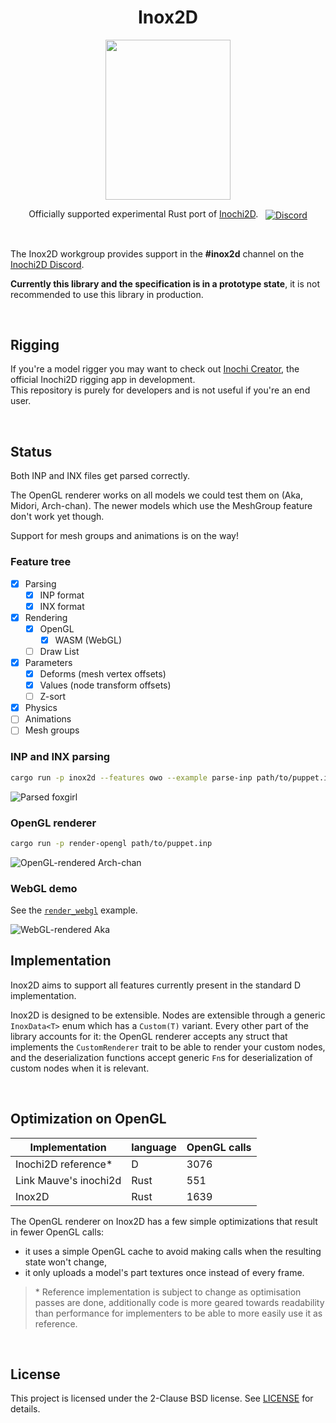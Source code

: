 <p align="center">
  <h1 align="center">Inox2D</h1>
  <p align="center">
    <img width="200" height="256" src="inox2d_logo.svg">
  </p>
  <div align="center">

Officially supported experimental Rust port of [Inochi2D](https://github.com/Inochi2D/inochi2d).
    &nbsp;
    <a align="center" href="https://discord.com/invite/abnxwN6r9v">
      <img align="center" src="https://img.shields.io/discord/855173611409506334?color=7289DA&label=%20&logo=discord&logoColor=white" alt="Discord" />
    </a>
  </div>
</p>

&nbsp;

The Inox2D workgroup provides support in the **#inox2d** channel on the [Inochi2D Discord][discord-invite].

**Currently this library and the specification is in a prototype state**, it is not recommended to use this library in production.

[discord-invite]: https://discord.com/invite/abnxwN6r9v

&nbsp;

## Rigging

If you're a model rigger you may want to check out [Inochi Creator](https://github.com/Inochi2D/inochi-creator), the official Inochi2D rigging app in development.  
This repository is purely for developers and is not useful if you're an end user.

&nbsp;

## Status

Both INP and INX files get parsed correctly.

The OpenGL renderer works on all models we could test them on (Aka, Midori, Arch-chan).
The newer models which use the MeshGroup feature don't work yet though.

Support for mesh groups and animations is on the way!

### Feature tree

- [x] Parsing
  - [x] INP format
  - [x] INX format
- [x] Rendering
  - [x] OpenGL
    - [x] WASM (WebGL)
  - [ ] Draw List
- [x] Parameters
  - [x] Deforms (mesh vertex offsets)
  - [x] Values (node transform offsets)
  - [ ] Z-sort
- [x] Physics
- [ ] Animations
- [ ] Mesh groups

### INP and INX parsing

```sh
cargo run -p inox2d --features owo --example parse-inp path/to/puppet.inp
```

![Parsed foxgirl](https://fs.speykious.dev/inox2d/inox2d-parsed-foxgirl.png)

### OpenGL renderer

```sh
cargo run -p render-opengl path/to/puppet.inp
```

![OpenGL-rendered Arch-chan](https://fs.speykious.dev/inox2d/inox2d-opengl-arch-chan.png)

### WebGL demo

See the [`render_webgl`](/examples/render_webgl) example.

![WebGL-rendered Aka](https://fs.speykious.dev/inox2d/inox2d-webgl-foxgirl.png)

## Implementation

Inox2D aims to support all features currently present in the standard D implementation.

Inox2D is designed to be extensible. Nodes are extensible through a generic `InoxData<T>` enum which has a `Custom(T)` variant. Every other part of the library accounts for it: the OpenGL renderer accepts any struct that implements the `CustomRenderer` trait to be able to render your custom nodes, and the deserialization functions accept generic `Fn`s for deserialization of custom nodes when it is relevant.

&nbsp;

## Optimization on OpenGL

| Implementation        | language | OpenGL calls |
| --------------------- | -------- | ------------ |
| Inochi2D reference*   | D        | 3076         |
| Link Mauve's inochi2d | Rust     | 551          |
| Inox2D                | Rust     | 1639         |

The OpenGL renderer on Inox2D has a few simple optimizations that result in fewer OpenGL calls:

- it uses a simple OpenGL cache to avoid making calls when the resulting state won't change,
- it only uploads a model's part textures once instead of every frame.

> \* Reference implementation is subject to change as optimisation passes are done, additionally code is more geared towards readability than performance for implementers to be able to more easily use it as reference.

&nbsp;

## License

This project is licensed under the 2-Clause BSD license.
See [LICENSE](LICENSE) for details.
